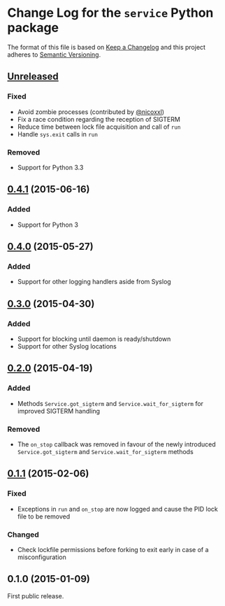 # Change Log for the `service` Python package

The format of this file is based on [Keep a Changelog] and this project adheres to [Semantic Versioning].


## [Unreleased]

### Fixed

- Avoid zombie processes (contributed by [@nicoxxl])
- Fix a race condition regarding the reception of SIGTERM
- Reduce time between lock file acquisition and call of `run`
- Handle `sys.exit` calls in `run`

### Removed

- Support for Python 3.3


## [0.4.1] (2015-06-16)

### Added

- Support for Python 3


## [0.4.0] (2015-05-27)

### Added

- Support for other logging handlers aside from Syslog


## [0.3.0] (2015-04-30)

### Added

- Support for blocking until daemon is ready/shutdown
- Support for other Syslog locations


## [0.2.0] (2015-04-19)

### Added

- Methods `Service.got_sigterm` and `Service.wait_for_sigterm` for improved
  SIGTERM handling

### Removed

- The `on_stop` callback was removed in favour of the newly introduced
 `Service.got_sigterm` and `Service.wait_for_sigterm` methods


## [0.1.1] (2015-02-06)

### Fixed

- Exceptions in `run` and `on_stop` are now logged and cause the PID lock file
  to be removed

### Changed

- Check lockfile permissions before forking to exit early in case of a
  misconfiguration


## 0.1.0 (2015-01-09)

First public release.

[Keep a Changelog]: http://keepachangelog.com/
[Semantic Versioning]: http://semver.org/

[Unreleased]: https://github.com/torfsen/service/compare/v0.4.1...master
[0.4.1]: https://github.com/torfsen/service/compare/v0.4.0...v0.4.1
[0.4.0]: https://github.com/torfsen/service/compare/v0.3.0...v0.4.0
[0.3.0]: https://github.com/torfsen/service/compare/v0.2.0...v0.3.0
[0.2.0]: https://github.com/torfsen/service/compare/v0.1.1...v0.2.0
[0.1.1]: https://github.com/torfsen/service/compare/v0.1.0...v0.1.1

[@nicoxxl]: https://github.com/nicoxxl

